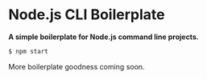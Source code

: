 # Node.js CLI Boilerplate

**A simple boilerplate for Node.js command line projects.**

```bash
$ npm start
```

More boilerplate goodness coming soon.
